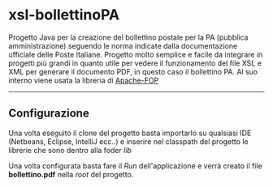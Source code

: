 # xsl-bollettinoPA
Progetto Java per la creazione del bollettino postale per la PA (pubblica amministrazione) seguendo le norma indicate dalla documentazione ufficiale delle Poste Italiane.
Progetto molto semplice e facile da integrare in progetti più grandi in quanto utile per vedere il funzionamento del file XSL e XML per generare il documento PDF, in questo caso il bollettino PA.
Al suo interno viene usata la libreria di [Apache-FOP](https://xmlgraphics.apache.org/fop/)
***
## Configurazione
Una volta eseguito il clone del progetto basta importarlo su qualsiasi IDE (Netbeans, Eclipse, IntelliJ ecc..) e inserire nel classpath del progetto le librerie che sono dentro alla foder _lib_

Una volta configurata basta fare il _Run_ dell'applicazione e verrà creato il file **bollettino.pdf** nella _root_ del progetto. 
